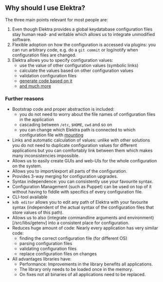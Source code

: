 ## Why should I use Elektra? ##

The three main points relevant for most people are:

1. Even though Elektra provides a global keydatabase
   configuration files stay human read- and writable
   which allows us to integrate unmodified software.
2. Flexible adoption on how the configuration is accessed
   via plugins: you can run arbitrary code, e.g. do a
   `git commit` or log/notify when configuration files
   are changed.
3. Elektra allows you to specify configuration values:
   - use the value of other configuration values (symbolic links)
   - calculate the values based on other configuration values
   - validation configuration files
   - [generate code based on it](/src/tools/gen)
   - [and much more](/src/plugins/README.md)


### Further reasons ###

- Bootstrap code and proper abstraction is included:
  - you do not need to worry about the file names of configuration files
    in the application
  - cascading between `/etc`, `$HOME`, `cwd` and so on
  - you can change which Elektra path is connected to which configuration
    file with [mounting](/doc/help/elektra-mounting.md)
- Links and automatic calculation of values:
   unlike with other solutions you do not need to duplicate
   configuration values for different applications but
   you can comfortably link between them which makes
   many inconsistencies impossible.
- Allows us to easily create GUIs and web-UIs for the whole configuration
  on the system.
- Allows you to import/export all parts of the configuration.
- Provides 3-way merging for configuration upgrades.
- Syntax independence: you can consistently use your favourite syntax.
- Configuration Management (such as Puppet) can be used on top of it
  without having to fiddle with specifics of every configuration file.
- CLI-tool available
- `kdb editor` allows you to edit any path of Elektra with your favourite
  syntax (independent of the actual syntax of the configuration files
  that store values of this path).
- Allows us to also (integrate commandline arguments and environment)[/src/libs/getenv]
  into a consistent place for configuration.
- Reduces huge amount of code: Nearly every application has very similar code:
  - finding the correct configuration file (for different OS)
  - parsing configuration files
  - validating configuration files
  - replace configuration files on changes
- All advantages libraries have:
  - Performance: Improvements in the library benefits all applications.
  - The library only needs to be loaded once in the memory.
  - On fixes not all binaries of all applications need to be replaced.
